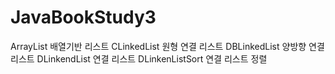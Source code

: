 # JavaBookStudy3

ArrayList 배열기반 리스트
CLinkedList 원형 연결 리스트
DBLinkedList 양방향 연결 리스트
DLinkendList 연결 리스트
DLinkenListSort 연결 리스트 정렬
